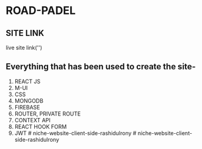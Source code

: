 # ROAD-PADEL

## SITE LINK
live site link('')


## Everything that has been used to create the site-

1. REACT JS
2. M-UI
3. CSS
4. MONGODB
5. FIREBASE
6. ROUTER, PRIVATE ROUTE
7. CONTEXT API
8. REACT HOOK FORM
9. JWT
#   n i c h e - w e b s i t e - c l i e n t - s i d e - r a s h i d u l r o n y  
 #   n i c h e - w e b s i t e - c l i e n t - s i d e - r a s h i d u l r o n y  
 
